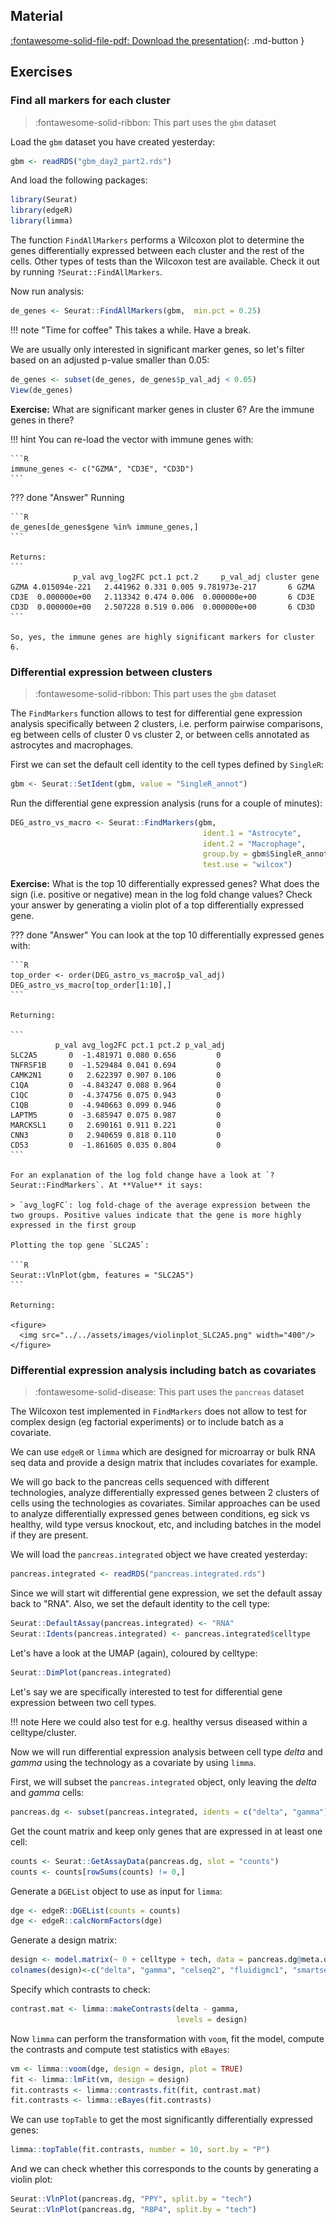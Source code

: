 
## Material

[:fontawesome-solid-file-pdf: Download the presentation](../assets/pdf/scRNAseq_Day3_062021.pdf){: .md-button }

## Exercises

### Find all markers for each cluster

> :fontawesome-solid-ribbon: This part uses the `gbm` dataset

Load the `gbm` dataset you have created yesterday:

```R
gbm <- readRDS("gbm_day2_part2.rds")
```

And load the following packages:

```R
library(Seurat)
library(edgeR)
library(limma)
```

The function `FindAllMarkers` performs a Wilcoxon plot to determine the genes differentially expressed between each cluster and the rest of the cells. Other types of tests than the Wilcoxon test are available. Check it out by running `?Seurat::FindAllMarkers`.

Now run analysis:

```R
de_genes <- Seurat::FindAllMarkers(gbm,  min.pct = 0.25)
```

!!! note "Time for coffee"
    This takes a while. Have a break.

We are usually only interested in significant marker genes, so let's filter based on an adjusted p-value smaller than 0.05:

```R
de_genes <- subset(de_genes, de_genes$p_val_adj < 0.05)
View(de_genes)
```

**Exercise:** What are significant marker genes in cluster 6? Are the immune genes in there?

!!! hint
    You can re-load the vector with immune genes with:

    ```R
    immune_genes <- c("GZMA", "CD3E", "CD3D")
    ```

??? done "Answer"
    Running

    ```R
    de_genes[de_genes$gene %in% immune_genes,]
    ```

    Returns:
    ```
                  p_val avg_log2FC pct.1 pct.2     p_val_adj cluster gene
    GZMA 4.015094e-221   2.441962 0.331 0.005 9.781973e-217       6 GZMA
    CD3E  0.000000e+00   2.113342 0.474 0.006  0.000000e+00       6 CD3E
    CD3D  0.000000e+00   2.507228 0.519 0.006  0.000000e+00       6 CD3D
    ```

    So, yes, the immune genes are highly significant markers for cluster 6.

### Differential expression between clusters

> :fontawesome-solid-ribbon: This part uses the `gbm` dataset

The `FindMarkers` function allows to test for differential gene expression analysis specifically between 2 clusters, i.e. perform pairwise comparisons, eg between cells of cluster 0 vs cluster 2, or between cells annotated as astrocytes and macrophages.

First we can set the default cell identity to the cell types defined by `SingleR`:

```R
gbm <- Seurat::SetIdent(gbm, value = "SingleR_annot")
```

Run the differential gene expression analysis (runs for a couple of minutes):

```R
DEG_astro_vs_macro <- Seurat::FindMarkers(gbm,
                                           ident.1 = "Astrocyte",
                                           ident.2 = "Macrophage",
                                           group.by = gbm$SingleR_annot,
                                           test.use = "wilcox")
```

**Exercise:** What is the top 10 differentially expressed genes? What does the sign (i.e. positive or negative) mean in the log fold change values? Check your answer by generating a violin plot of a top differentially expressed gene.

??? done "Answer"
    You can look at the top 10 differentially expressed genes with:

    ```R
    top_order <- order(DEG_astro_vs_macro$p_val_adj)
    DEG_astro_vs_macro[top_order[1:10],]
    ```

    Returning:

    ```
              p_val avg_log2FC pct.1 pct.2 p_val_adj
    SLC2A5       0  -1.481971 0.080 0.656         0
    TNFRSF1B     0  -1.529484 0.041 0.694         0
    CAMK2N1      0   2.622397 0.907 0.106         0
    C1QA         0  -4.843247 0.088 0.964         0
    C1QC         0  -4.374756 0.075 0.943         0
    C1QB         0  -4.940663 0.099 0.946         0
    LAPTM5       0  -3.685947 0.075 0.987         0
    MARCKSL1     0   2.690161 0.911 0.221         0
    CNN3         0   2.940659 0.818 0.110         0
    CD53         0  -1.861605 0.035 0.804         0
    ```

    For an explanation of the log fold change have a look at `?Seurat::FindMarkers`. At **Value** it says:

    > `avg_logFC`: log fold-chage of the average expression between the two groups. Positive values indicate that the gene is more highly expressed in the first group

    Plotting the top gene `SLC2A5`:

    ```R
    Seurat::VlnPlot(gbm, features = "SLC2A5")
    ```

    Returning:

    <figure>
      <img src="../../assets/images/violinplot_SLC2A5.png" width="400"/>
    </figure>

### Differential expression analysis including batch as covariates

> :fontawesome-solid-disease: This part uses the `pancreas` dataset

The Wilcoxon test implemented in `FindMarkers` does not allow to test for complex design (eg factorial experiments) or to include batch as a covariate.

We can use `edgeR` or `limma` which are designed for microarray or bulk RNA seq data and provide a design matrix that includes covariates for example.

We will go back to the pancreas cells sequenced with different technologies, analyze differentially expressed genes between 2 clusters of cells using the technologies as covariates. Similar approaches can be used to analyze differentially expressed genes between conditions, eg sick vs healthy, wild type versus knockout, etc, and including batches in the model if they are present.

We will load the `pancreas.integrated` object we have created yesterday:

```R
pancreas.integrated <- readRDS("pancreas.integrated.rds")
```

Since we will start wit differential gene expression, we set the default assay back to "RNA". Also, we set the default identity to the cell type:

```R
Seurat::DefaultAssay(pancreas.integrated) <- "RNA"
Seurat::Idents(pancreas.integrated) <- pancreas.integrated$celltype
```

Let's have a look at the UMAP (again), coloured by celltype:

```R
Seurat::DimPlot(pancreas.integrated)
```

Let's say we are specifically interested to test for differential gene expression between two cell types.

!!! note
    Here we could also test for e.g. healthy versus diseased within a celltype/cluster.

Now we will run differential expression analysis between cell type *delta* and *gamma* using the technology as a covariate by using `limma`.

First, we will subset the `pancreas.integrated` object, only leaving the *delta* and *gamma* cells:

```R
pancreas.dg <- subset(pancreas.integrated, idents = c("delta", "gamma"))
```

Get the count matrix and keep only genes that are expressed in at least one cell:

```R
counts <- Seurat::GetAssayData(pancreas.dg, slot = "counts")
counts <- counts[rowSums(counts) != 0,]
```

Generate a `DGEList` object to use as input for `limma`:

```R
dge <- edgeR::DGEList(counts = counts)
dge <- edgeR::calcNormFactors(dge)  
```

Generate a design matrix:

```R
design <- model.matrix(~ 0 + celltype + tech, data = pancreas.dg@meta.data)
colnames(design)<-c("delta", "gamma", "celseq2", "fluidigmc1", "smartseq2")
```

Specify which contrasts to check:

```R
contrast.mat <- limma::makeContrasts(delta - gamma,
                                     levels = design)
```

Now `limma` can perform the transformation with `voom`, fit the model, compute the contrasts and compute test statistics with `eBayes`:

```R
vm <- limma::voom(dge, design = design, plot = TRUE)
fit <- limma::lmFit(vm, design = design)
fit.contrasts <- limma::contrasts.fit(fit, contrast.mat)
fit.contrasts <- limma::eBayes(fit.contrasts)
```

We can use `topTable` to get the most significantly differentially expressed genes:
```R
limma::topTable(fit.contrasts, number = 10, sort.by = "P")
```

And we can check whether this corresponds to the counts by generating a violin plot:

```R
Seurat::VlnPlot(pancreas.dg, "PPY", split.by = "tech")
Seurat::VlnPlot(pancreas.dg, "RBP4", split.by = "tech")
```
